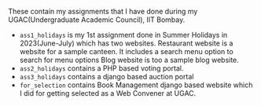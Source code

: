 These contain my assignments that I have done during my UGAC(Undergraduate Academic Council), IIT Bombay.
- ``ass1_holidays`` is my 1st assignment done in Summer Holidays in 2023(June-July) which has two websites.
  Restaurant website is a website for a sample canteen. It includes a search menu option to search for menu options
  Blog website is too a sample blog website.
- ``ass2_holidays`` contains a PHP based voting portal.
- ``ass3_holidays`` contains a django based auction portal
- ``for_selection`` contains Book Management django based website which I did for getting selected as a Web Convener at UGAC.
